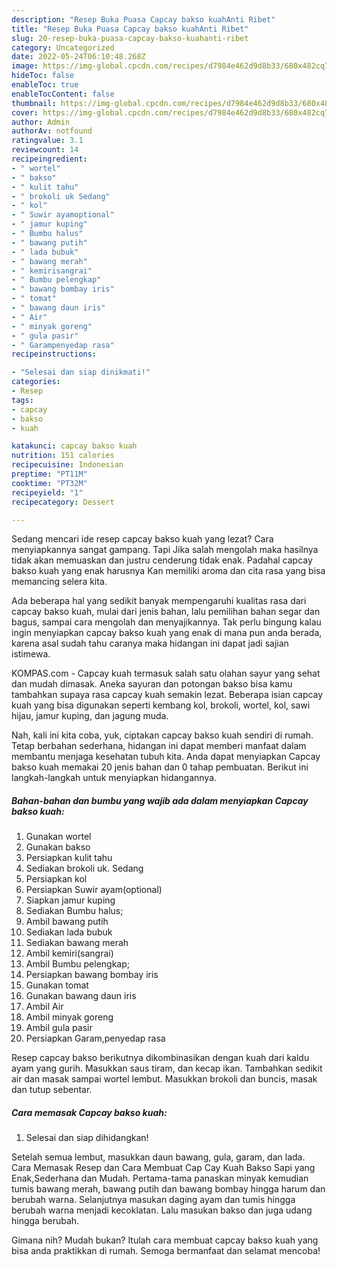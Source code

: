 ```yaml
---
description: "Resep Buka Puasa Capcay bakso kuahAnti Ribet"
title: "Resep Buka Puasa Capcay bakso kuahAnti Ribet"
slug: 20-resep-buka-puasa-capcay-bakso-kuahanti-ribet
category: Uncategorized
date: 2022-05-24T06:10:48.268Z
image: https://img-global.cpcdn.com/recipes/d7984e462d9d8b33/680x482cq70/capcay-bakso-kuah-foto-resep-utama.jpg
hideToc: false
enableToc: true
enableTocContent: false
thumbnail: https://img-global.cpcdn.com/recipes/d7984e462d9d8b33/680x482cq70/capcay-bakso-kuah-foto-resep-utama.jpg
cover: https://img-global.cpcdn.com/recipes/d7984e462d9d8b33/680x482cq70/capcay-bakso-kuah-foto-resep-utama.jpg
author: Admin
authorAv: notfound
ratingvalue: 3.1
reviewcount: 14
recipeingredient:
- " wortel"
- " bakso"
- " kulit tahu"
- " brokoli uk Sedang"
- " kol"
- " Suwir ayamoptional"
- " jamur kuping"
- " Bumbu halus"
- " bawang putih"
- " lada bubuk"
- " bawang merah"
- " kemirisangrai"
- " Bumbu pelengkap"
- " bawang bombay iris"
- " tomat"
- " bawang daun iris"
- " Air"
- " minyak goreng"
- " gula pasir"
- " Garampenyedap rasa"
recipeinstructions:

- "Selesai dan siap dinikmati!"
categories:
- Resep
tags:
- capcay
- bakso
- kuah

katakunci: capcay bakso kuah 
nutrition: 151 calories
recipecuisine: Indonesian
preptime: "PT11M"
cooktime: "PT32M"
recipeyield: "1"
recipecategory: Dessert

---
```



Sedang mencari ide resep capcay bakso kuah yang lezat? Cara menyiapkannya sangat gampang. Tapi Jika salah mengolah maka hasilnya tidak akan memuaskan dan justru cenderung tidak enak. Padahal capcay bakso kuah yang enak harusnya Kan memiliki aroma dan cita rasa yang bisa memancing selera kita.


Ada beberapa hal yang sedikit banyak mempengaruhi kualitas rasa dari capcay bakso kuah, mulai dari jenis bahan, lalu pemilihan bahan segar dan bagus, sampai cara mengolah dan menyajikannya. Tak perlu bingung kalau ingin menyiapkan capcay bakso kuah yang enak di mana pun anda berada, karena asal sudah tahu caranya maka hidangan ini dapat jadi sajian istimewa.

KOMPAS.com - Capcay kuah termasuk salah satu olahan sayur yang sehat dan mudah dimasak. Aneka sayuran dan potongan bakso bisa kamu tambahkan supaya rasa capcay kuah semakin lezat. Beberapa isian capcay kuah yang bisa digunakan seperti kembang kol, brokoli, wortel, kol, sawi hijau, jamur kuping, dan jagung muda.


Nah, kali ini kita coba, yuk, ciptakan capcay bakso kuah sendiri di rumah. Tetap berbahan sederhana, hidangan ini dapat memberi manfaat dalam membantu menjaga kesehatan tubuh kita. Anda dapat menyiapkan Capcay bakso kuah memakai 20 jenis bahan dan 0 tahap pembuatan. Berikut ini langkah-langkah untuk menyiapkan hidangannya.

<!--inarticleads1-->

##### Bahan-bahan dan bumbu yang wajib ada dalam menyiapkan Capcay bakso kuah:

1. Gunakan  wortel
1. Gunakan  bakso
1. Persiapkan  kulit tahu
1. Sediakan  brokoli uk. Sedang
1. Persiapkan  kol
1. Persiapkan  Suwir ayam(optional)
1. Siapkan  jamur kuping
1. Sediakan  Bumbu halus;
1. Ambil  bawang putih
1. Sediakan  lada bubuk
1. Sediakan  bawang merah
1. Ambil  kemiri(sangrai)
1. Ambil  Bumbu pelengkap;
1. Persiapkan  bawang bombay iris
1. Gunakan  tomat
1. Gunakan  bawang daun iris
1. Ambil  Air
1. Ambil  minyak goreng
1. Ambil  gula pasir
1. Persiapkan  Garam,penyedap rasa


Resep capcay bakso berikutnya dikombinasikan dengan kuah dari kaldu ayam yang gurih. Masukkan saus tiram, dan kecap ikan. Tambahkan sedikit air dan masak sampai wortel lembut. Masukkan brokoli dan buncis, masak dan tutup sebentar. 

<!--inarticleads2-->

##### Cara memasak Capcay bakso kuah:


1. Selesai dan siap dihidangkan!

Setelah semua lembut, masukkan daun bawang, gula, garam, dan lada. Cara Memasak Resep dan Cara Membuat Cap Cay Kuah Bakso Sapi yang Enak,Sederhana dan Mudah. Pertama-tama panaskan minyak kemudian tumis bawang merah, bawang putih dan bawang bombay hingga harum dan berubah warna. Selanjutnya masukan daging ayam dan tumis hingga berubah warna menjadi kecoklatan. Lalu masukan bakso dan juga udang hingga berubah. 

Gimana nih? Mudah bukan? Itulah cara membuat capcay bakso kuah yang bisa anda praktikkan di rumah. Semoga bermanfaat dan selamat mencoba!
